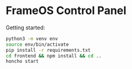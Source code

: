 # FrameOS Control Panel

Getting started:

```bash
python3 -m venv env
source env/bin/activate
pip install -r requirements.txt
cd frontend && npm install && cd ..
honcho start
```
